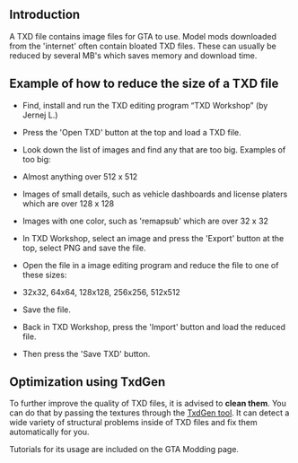 Introduction
------------

A TXD file contains image files for GTA to use. Model mods downloaded from the 'internet' often contain bloated TXD files. These can usually be reduced by several MB's which saves memory and download time.

Example of how to reduce the size of a TXD file
-----------------------------------------------

-   Find, install and run the TXD editing program “TXD Workshop” (by Jernej L.)
-   Press the 'Open TXD' button at the top and load a TXD file.
-   Look down the list of images and find any that are too big. Examples of too big:

  
- Almost anything over 512 x 512

- Images of small details, such as vehicle dashboards and license platers which are over 128 x 128

- Images with one color, such as 'remapsub' which are over 32 x 32

-   In TXD Workshop, select an image and press the 'Export' button at the top, select PNG and save the file.
-   Open the file in a image editing program and reduce the file to one of these sizes:

  
- 32x32, 64x64, 128x128, 256x256, 512x512

-   Save the file.
-   Back in TXD Workshop, press the 'Import' button and load the reduced file.
-   Then press the 'Save TXD' button.

Optimization using TxdGen
-------------------------

To further improve the quality of TXD files, it is advised to **clean them**. You can do that by passing the textures through the [TxdGen tool](http://www.gtamodding.com/wiki/TxdGen). It can detect a wide variety of structural problems inside of TXD files and fix them automatically for you.

Tutorials for its usage are included on the GTA Modding page.
